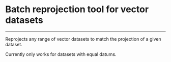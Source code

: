 # Batch reprojection tool for vector datasets
***

Reprojects any range of vector datasets to match the projection of a given dataset. 

Currently only works for datasets with equal datums. 
